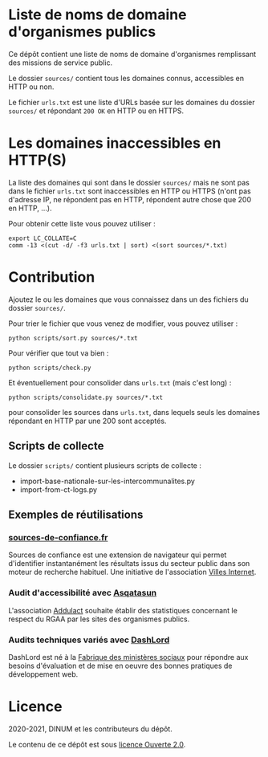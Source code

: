 # Liste de noms de domaine d'organismes publics

Ce dépôt contient une liste de noms de domaine d'organismes
remplissant des missions de service public.

Le dossier `sources/` contient tous les domaines connus, accessibles
en HTTP ou non.

Le fichier `urls.txt` est une liste d'URLs basée sur les domaines du
dossier `sources/` et répondant `200 OK` en HTTP ou en HTTPS.


# Les domaines inaccessibles en HTTP(S)

La liste des domaines qui sont dans le dossier `sources/` mais ne sont
pas dans le fichier `urls.txt` sont inaccessibles en HTTP ou HTTPS
(n'ont pas d'adresse IP, ne répondent pas en HTTP, répondent autre
chose que 200 en HTTP, ...).

Pour obtenir cette liste vous pouvez utiliser :

    export LC_COLLATE=C
    comm -13 <(cut -d/ -f3 urls.txt | sort) <(sort sources/*.txt)


# Contribution

Ajoutez le ou les domaines que vous connaissez dans un des fichiers du
dossier `sources/`.

Pour trier le fichier que vous venez de modifier, vous pouvez utiliser :

    python scripts/sort.py sources/*.txt

Pour vérifier que tout va bien :

    python scripts/check.py

Et éventuellement pour consolider dans `urls.txt` (mais c'est long) :

    python scripts/consolidate.py sources/*.txt

pour consolider les sources dans `urls.txt`,
dans lequels seuls les domaines répondant en HTTP par une 200 sont
acceptés.


## Scripts de collecte

Le dossier `scripts/` contient plusieurs scripts de collecte :

- import-base-nationale-sur-les-intercommunalites.py
- import-from-ct-logs.py

## Exemples de réutilisations
### [sources-de-confiance.fr](https://sources-de-confiance.fr)
Sources de confiance est une extension de navigateur qui permet d'identifier instantanément les résultats issus du secteur public dans son moteur de recherche habituel. Une initiative de l'association [Villes Internet](https://villes-internet.net).

### Audit d'accessibilité avec [Asqatasun](https://adullact.org/service-en-ligne-asqatasun)
L'association [Addulact](https://addullact.org) souhaite établir des statistiques concernant le respect du RGAA par les sites des organismes publics.

### Audits techniques variés avec [DashLord](https://dashlord.incubateur.net/intro/)
DashLord est né à la [Fabrique des ministères sociaux](https://fabrique.social.gouv.fr/) pour répondre aux besoins d'évaluation et de mise en oeuvre des bonnes pratiques de développement web.

# Licence

2020-2021, DINUM et les contributeurs du dépôt.

Le contenu de ce dépôt est sous [licence Ouverte 2.0](LICENCE.md).
